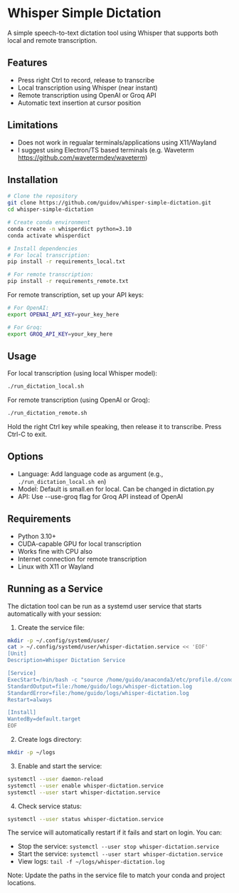 # Whisper Simple Dictation

A simple speech-to-text dictation tool using Whisper that supports both local and remote transcription.

## Features
- Press right Ctrl to record, release to transcribe
- Local transcription using Whisper (near instant)
- Remote transcription using OpenAI or Groq API
- Automatic text insertion at cursor position
## Limitations
- Does not work in regualar terminals/applications using X11/Wayland
- I suggest using Electron/TS based terminals (e.g. Waveterm https://github.com/wavetermdev/waveterm)

## Installation

```bash
# Clone the repository
git clone https://github.com/guidov/whisper-simple-dictation.git
cd whisper-simple-dictation

# Create conda environment
conda create -n whisperdict python=3.10
conda activate whisperdict

# Install dependencies
# For local transcription:
pip install -r requirements_local.txt

# For remote transcription:
pip install -r requirements_remote.txt
```

For remote transcription, set up your API keys:
```bash
# For OpenAI:
export OPENAI_API_KEY=your_key_here

# For Groq:
export GROQ_API_KEY=your_key_here
```

## Usage

For local transcription (using local Whisper model):
```bash
./run_dictation_local.sh
```

For remote transcription (using OpenAI or Groq):
```bash
./run_dictation_remote.sh
```

Hold the right Ctrl key while speaking, then release it to transcribe. Press Ctrl-C to exit.

## Options

- Language: Add language code as argument (e.g., `./run_dictation_local.sh en`)
- Model: Default is small.en for local. Can be changed in dictation.py
- API: Use --use-groq flag for Groq API instead of OpenAI

## Requirements

- Python 3.10+
- CUDA-capable GPU for local transcription
- Works fine with CPU also
- Internet connection for remote transcription
- Linux with X11 or Wayland

## Running as a Service

The dictation tool can be run as a systemd user service that starts automatically with your session:

1. Create the service file:
```bash
mkdir -p ~/.config/systemd/user/
cat > ~/.config/systemd/user/whisper-dictation.service << 'EOF'
[Unit]
Description=Whisper Dictation Service

[Service]
ExecStart=/bin/bash -c "source /home/guido/anaconda3/etc/profile.d/conda.sh && conda activate whisperdict && cd /home/guido/whisper-simple-dictation && ./run_dictation_local.sh en"
StandardOutput=file:/home/guido/logs/whisper-dictation.log
StandardError=file:/home/guido/logs/whisper-dictation.log
Restart=always

[Install]
WantedBy=default.target
EOF
```

2. Create logs directory:
```bash
mkdir -p ~/logs
```

3. Enable and start the service:
```bash
systemctl --user daemon-reload
systemctl --user enable whisper-dictation.service
systemctl --user start whisper-dictation.service
```

4. Check service status:
```bash
systemctl --user status whisper-dictation.service
```

The service will automatically restart if it fails and start on login. You can:
- Stop the service: `systemctl --user stop whisper-dictation.service`
- Start the service: `systemctl --user start whisper-dictation.service`
- View logs: `tail -f ~/logs/whisper-dictation.log`

Note: Update the paths in the service file to match your conda and project locations.
